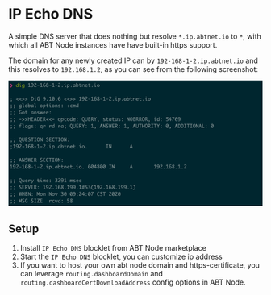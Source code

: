 # IP Echo DNS

A simple DNS server that does nothing but resolve `*.ip.abtnet.io` to `*`, with which all ABT Node instances have have built-in https support.

The domain for any newly created IP can by `192-168-1-2.ip.abtnet.io` and this resolves to `192.168.1.2`, as you can see from the following screenshot:

![](./screenshots/dig.png)

## Setup

1. Install `IP Echo DNS` blocklet from ABT Node marketplace
2. Start the `IP Echo DNS` blocklet, you can customize ip address
3. If you want to host your own abt node domain and https-certificate, you can leverage `routing.dashboardDomain` and `routing.dashboardCertDownloadAddress` config options in ABT Node.
